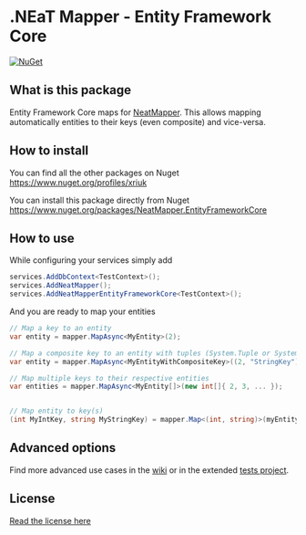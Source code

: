 # .NEaT Mapper - Entity Framework Core

[![NuGet](https://img.shields.io/nuget/vpre/NeatMapper.EntityFrameworkCore.svg?label=NuGet)](https://www.nuget.org/packages/NeatMapper.EntityFrameworkCore)

## What is this package

Entity Framework Core maps for [NeatMapper](https://www.nuget.org/packages/NeatMapper). This allows mapping automatically entities to their keys (even composite) and vice-versa.

## How to install

You can find all the other packages on Nuget https://www.nuget.org/profiles/xriuk

You can install this package directly from Nuget https://www.nuget.org/packages/NeatMapper.EntityFrameworkCore

## How to use

While configuring your services simply add

```csharp
services.AddDbContext<TestContext>();
services.AddNeatMapper();
services.AddNeatMapperEntityFrameworkCore<TestContext>();
```

And you are ready to map your entities

```csharp
// Map a key to an entity
var entity = mapper.MapAsync<MyEntity>(2);

// Map a composite key to an entity with tuples (System.Tuple or System.ValueTuple)
var entity = mapper.MapAsync<MyEntityWithCompositeKey>((2, "StringKey"));

// Map multiple keys to their respective entities
var entities = mapper.MapAsync<MyEntity[]>(new int[]{ 2, 3, ... });


// Map entity to key(s)
(int MyIntKey, string MyStringKey) = mapper.Map<(int, string)>(myEntity);
```

## Advanced options

Find more advanced use cases in the [wiki](https://github.com/Xriuk/NeatMapper/wiki/Entity-Framework-Core) or in the extended [tests project](https://github.com/Xriuk/NeatMapper/tree/main/tests/NeatMapper.EntityFrameworkCore.Tests).

## License

[Read the license here](https://github.com/Xriuk/NeatMapper/blob/main/LICENSE.md)